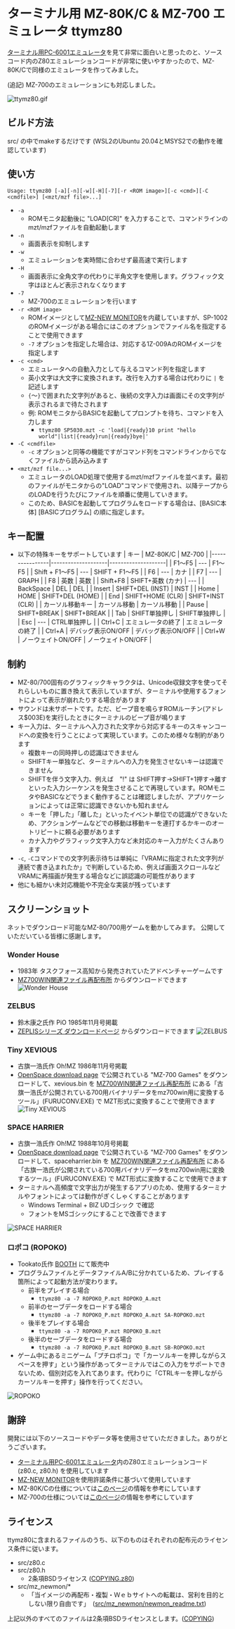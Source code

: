 # ターミナル用 MZ-80K/C & MZ-700 エミュレータ ttymz80

[ターミナル用PC-6001エミュレータ](http://000.la.coocan.jp/p6/basic.html#emu)を見て非常に面白いと思ったのと、ソースコード内のZ80エミュレーションコードが非常に使いやすかったので、MZ-80K/Cで同様のエミュレータを作ってみました。

(追記) MZ-700のエミュレーションにも対応しました。

![ttymz80.gif](images/ttymz80.gif)

## ビルド方法

src/ の中でmakeするだけです
(WSL2のUbuntu 20.04とMSYS2での動作を確認しています)

## 使い方

```
Usage: ttymz80 [-a][-n][-w][-H][-7][-r <ROM image>][-c <cmd>][-C <cmdfile>] [<mzt/mzf file>...]
```

* `-a`
  * ROMモニタ起動後に "LOAD[CR]" を入力することで、コマンドラインのmzt/mzfファイルを自動起動します
* `-n`
  * 画面表示を抑制します
* `-w`
  * エミュレーションを実時間に合わせず最高速で実行します
* `-H`
  * 画面表示に全角文字の代わりに半角文字を使用します。グラフィック文字はほとんど表示されなくなります
* `-7`
  * MZ-700のエミュレーションを行います
* `-r <ROM image>`
  * ROMイメージとして[MZ-NEW MONITOR](http://mzakd.cool.coocan.jp/mz-memories/mz700win.html##6)を内蔵していますが、SP-1002のROMイメージがある場合にはこのオプションでファイル名を指定することで使用できます
  * `-7` オプションを指定した場合は、対応する1Z-009AのROMイメージを指定します
* `-c <cmd>`
  * エミュレータへの自動入力として与えるコマンド列を指定します
  * 英小文字は大文字に変換されます。改行を入力する場合は代わりに `|` を記述します
  * `{`～`}`で囲まれた文字列があると、後続の文字入力は画面にその文字列が表示されるまで待たされます
  * 例: ROMモニタからBASICを起動してプロンプトを待ち、コマンドを入力します
    * `ttymz80 SP5030.mzt -c 'load|{ready}10 print "hello world"|list|{ready}run|{ready}bye|'`
* `-C <cmdfile>`
  * `-c` オプションと同等の機能ですがコマンド列をコマンドラインからでなくファイルから読み込みます
* `<mzt/mzf file...>`
  * エミュレータのLOAD処理で使用するmzt/mzfファイルを並べます。最初のファイルがモニタからの"LOAD"コマンドで使用され、以降テープからのLOADを行うたびにファイルを順番に使用していきます。
  * このため、BASICを起動してプログラムをロードする場合は、[BASIC本体] [BASICプログラム] の順に指定します。

## キー配置

* 以下の特殊キーをサポートしています
  | キー           | MZ-80K/C           | MZ-700             |
  |----------------|--------------------|--------------------|
  | F1～F5         | ---                | F1～F5             |
  | Shift + F1～F5 | ---                | SHIFT + F1～F5     |
  | F6             | ---                | カナ               |
  | F7             | ---                | GRAPH              |
  | F8             | 英数               | 英数               |
  | Shift+F8       | SHIFT+英数 (カナ)  | ---                |
  | BackSpace      | DEL                | DEL                |
  | Insert         | SHIFT+DEL (INST)   | INST               |
  | Home           | HOME               | SHIFT+DEL (HOME)   |
  | End            | SHIFT+HOME (CLR)   | SHIFT+INST (CLR)   |
  | カーソル移動キー | カーソル移動     | カーソル移動       |
  | Pause          | SHIFT+BREAK        | SHIFT+BREAK        |
  | Tab            | SHIFT単独押し      | SHIFT単独押し      |
  | Esc            | ---                | CTRL単独押し       |
  | Ctrl+C         | エミュレータの終了 | エミュレータの終了 | 
  | Ctrl+A         | デバッグ表示ON/OFF | デバッグ表示ON/OFF |
  | Ctrl+W         | ノーウェイトON/OFF | ノーウェイトON/OFF |

## 制約

* MZ-80/700固有のグラフィックキャラクタは、Unicode収録文字を使ってそれらしいものに置き換えて表示していますが、ターミナルや使用するフォントによって表示が崩れたりする場合があります
* サウンドは未サポートです。ただ、ビープ音を鳴らすROMルーチン(アドレス$003E)を実行したときにターミナルのビープ音が鳴ります
* キー入力は、ターミナルへ入力された文字から対応するキーのスキャンコードへの変換を行うことによって実現しています。このため様々な制約があります
  * 複数キーの同時押しの認識はできません
  * SHIFTキー単独など、ターミナルへの入力を発生させないキーは認識できません
  * SHIFTを伴う文字入力、例えば　"!" は SHIFT押す→SHIFT+1押す→離す といった入力シーケンスを発生させることで再現しています。ROMモニタやBASICなどでうまく動作することは確認しましたが、アプリケーションによっては正常に認識できないかも知れません
  * キーを「押した」「離した」といったイベント単位での認識ができないため、アクションゲームなどでの移動は移動キーを連打するかキーのオートリピートに頼る必要があります
  * カナ入力やグラフィック文字入力など未対応のキー入力がたくさんあります
* `-c`, `-C`コマンドでの文字列表示待ちは単純に「VRAMに指定された文字列が連続で書き込まれたか」で判断しているため、例えば画面スクロールなどVRAMに再描画が発生する場合などに誤認識の可能性があります
* 他にも細かい未対応機能や不完全な実装が残っています

## スクリーンショット

ネットでダウンロード可能なMZ-80/700用ゲームを動かしてみます。
公開していただいている皆様に感謝します。

### Wonder House
* 1983年 タスクフォース高知から発売されていたアドベンチャーゲームです
* [MZ700WIN関連ファイル再配布所](http://mzakd.cool.coocan.jp/mz-memories/mz700win.html) からダウンロードできます
![Wonder House](images/wonderauto.gif)

### ZELBUS
* 鈴木康之氏作 PiO 1985年11月号掲載
* [ZEPLISシリーズ ダウンロードページ](http://www.maroon.dti.ne.jp/youkan/mz700/zeplis/) からダウンロードできます
![ZELBUS](images/zelbus.gif)

### Tiny XEVIOUS
* 古旗一浩氏作 Oh!MZ 1986年11月号掲載
* [OpenSpace download page](http://www.openspc2.org/download/) で公開されている "MZ-700 Games" をダウンロードして、xevious.bin を
[MZ700WIN関連ファイル再配布所](http://mzakd.cool.coocan.jp/mz-memories/mz700win.html) にある「古旗一浩氏が公開されている700用バイナリデータをmz700win用に変換するツール」(FURUCONV.EXE) で MZT形式に変換することで使用できます
![Tiny XEVIOUS](images/xevious.gif)

### SPACE HARRIER
* 古旗一浩氏作 Oh!MZ 1988年10月号掲載
* [OpenSpace download page](http://www.openspc2.org/download/) で公開されている "MZ-700 Games" をダウンロードして、spaceharrier.bin を
[MZ700WIN関連ファイル再配布所](http://mzakd.cool.coocan.jp/mz-memories/mz700win.html) にある「古旗一浩氏が公開されている700用バイナリデータをmz700win用に変換するツール」(FURUCONV.EXE) で MZT形式に変換することで使用できます
* ターミナルへ高頻度で文字出力が発生するアプリのため、使用するターミナルやフォントによっては動作がぎくしゃくすることがあります
  * Windows Terminal + BIZ UDゴシック で確認
  * フォントをMSゴシックにすることで改善できます

![SPACE HARRIER](images/spharrier.gif)

### ロポコ (ROPOKO)
* Tookato氏作 [BOOTH](https://booth.pm/ja/items/3736517) にて販売中
* プログラムファイルとデータファイルA/Bに分かれているため、プレイする箇所によって起動方法が変わります。
  * 前半をプレイする場合
    * ```ttymz80 -a -7 ROPOKO_P.mzt ROPOKO_A.mzt```
  * 前半のセーブデータをロードする場合    
    * ```ttymz80 -a -7 ROPOKO_P.mzt ROPOKO_A.mzt SA-ROPOKO.mzt```
  * 後半をプレイする場合
    * ```ttymz80 -a -7 ROPOKO_P.mzt ROPOKO_B.mzt```
  * 後半のセーブデータをロードする場合    
    * ```ttymz80 -a -7 ROPOKO_P.mzt ROPOKO_B.mzt SB-ROPOKO.mzt```
* ゲーム中にあるミニゲーム「プチロポコ」で「カーソルキーを押しながらスペースを押す」という操作があってターミナルではこの入力をサポートできないため、個別対応を入れてあります。代わりに「CTRLキーを押しながらカーソルキーを押す」操作を行ってください。

![ROPOKO](images/ropoko.gif)

## 謝辞

開発には以下のソースコードやデータ等を使用させていただきました。ありがとうございます。

* [ターミナル用PC-6001エミュレータ](http://000.la.coocan.jp/p6/basic.html#emu)内のZ80エミュレーションコード (z80.c, z80.h) を使用しています
* [MZ-NEW MONITOR](http://mzakd.cool.coocan.jp/mz-memories/mz700win.html##6)を使用許諾条件に基づいて使用しています
* MZ-80K/Cの仕様については[このページ](http://www43.tok2.com/home/cmpslv/Mz80k/EnrMzk.htm)の情報を参考にしています
* MZ-700の仕様については[このページ](http://www.maroon.dti.ne.jp/youkan/mz700/mzioframe.html)の情報を参考にしています


## ライセンス

ttymz80に含まれるファイルのうち、以下のものはそれぞれの配布元のライセンス条件に従います。

- src/z80.c
- src/z80.h
  - 2条項BSDライセンス ([COPYING.z80](COPYING.z80))
- src/mz_newmon/*
  - 「当イメージの再配布・複製・Ｗｅｂサイトへの転載は、営利を目的としない限り自由です」　([src/mz_newmon/newmon_readme.txt](src/mz_newmon/newmon_readme.txt))

上記以外のすべてのファイルは2条項BSDライセンスとします。([COPYING](COPYING))
